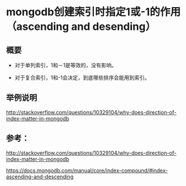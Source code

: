 
mongodb创建索引时指定1或-1的作用（ascending and desending）
===============================================================

概要
------------------------------------------

- 对于单列索引，1和－1是等效的，没有影响。

- 对于复合索引，1和-1会决定，到底哪些排序会能用到索引。

举例说明
----------------------------------------------
http://stackoverflow.com/questions/10329104/why-does-direction-of-index-matter-in-mongodb

参考：
---------------------------------------------

http://stackoverflow.com/questions/10329104/why-does-direction-of-index-matter-in-mongodb

https://docs.mongodb.com/manual/core/index-compound/#index-ascending-and-descending
